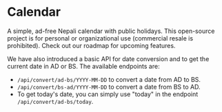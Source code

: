 # Calendar

A simple, ad-free Nepali calendar with public holidays. This open-source project is for personal or organizational use (commercial resale is prohibited). Check out our roadmap for upcoming features.

We have also introduced a basic API for date conversion and to get the current date in AD or BS. The available endpoints are:

- `/api/convert/ad-bs/YYYY-MM-DD` to convert a date from AD to BS.
- `/api/convert/bs-ad/YYYY-MM-DD` to convert a date from BS to AD.
- To get today's date, you can simply use "today" in the endpoint `/api/convert/ad-bs/today`.

